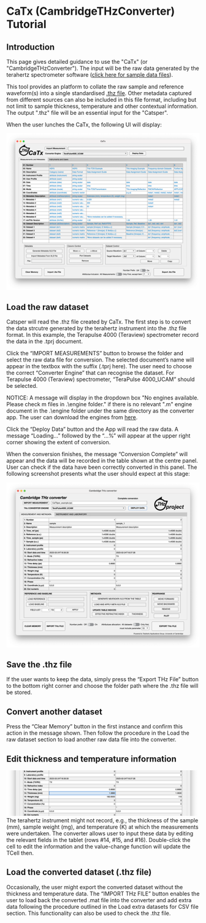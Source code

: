 # CaTx (CambridgeTHzConverter) Tutorial

## Introduction
This page gives detailed guidance to use the "CaTx" (or "CambridgeTHzConverter"). The input will be the raw data generated by the terahertz spectrometer software ([click here for sample data files](https://github.com/dotTHzTAG/CaTx/tree/main/Example%20Data)).

This tool provides an platform to collate the raw sample and reference waveform(s) into a single standardised [.thz file](/thz_file_format.md). Other metadata captured from different sources can also be included in this file format, including but not limit to sample thickness, temperature and other contextual information. The output ".thz" file will be an essential input for the "Catsper".

When the user lunches the CaTx, the following UI will display:

![catx main GUI](/images/catx_gui.png)

## Load the raw dataset
Catsper will read the .thz file created by CaTx. The first step is to convert the data strcutre generated by the terahertz instrument into the .thz file format. In this example, the Terapulse 4000 (Teraview) spectrometer record the data in the .tprj document.

Click the “IMPORT MEASUREMENTS” button to browse the folder and select the raw data file for conversion. The selected document’s name will appear in the textbox with the suffix (.tprj here). The user need to choose the correct “Converter Engine” that can recognise the dataset. For Terapulse 4000 (Teraview) spectrometer, “TeraPulse 4000_UCAM” should be selected.

NOTICE: A message will display in the dropdown box "No engines available. Please check m files in .\engine folder." if there is no relevant ".m" engine document in the .\engine folder under the same directory as the converter app. The user can download the engines from [here](https://github.com/dotTHzTAG/CaTx/tree/main/Engines).

Click the “Deploy Data” button and the App will read the raw data. A message “Loading…” followed by the “…%” will appear at the upper right corner showing the extent of conversion.

When the conversion finishes, the message “Conversion Complete” will appear and the data will be recorded in the table shown at the centre panel. User can check if the data have been correctly converted in this panel. The following screenshot presents what the user should expect at this stage:

![catsperMATconverter successful deploy](/images/THz_converter/Import_Screen_1.png)

## Save the .thz file
If the user wants to keep the data, simply press the “Export THz File” button to the bottom right corner and choose the folder path where the .thz file will be stored.

## Convert another dataset
Press the “Clear Memory” button in the first instance and confirm this action in the message shown. Then follow the procedure in the Load the raw dataset section to load another raw data file into the converter.

## Edit thickness and temperature information
![catsperMATconverter edit data](/images/THz_converter/Thickness_Edit.png)
The terahertz instrument might not record, e.g., the thickness of the sample (mm), sample weight (mg), and temperature (K) at which the measurements were undertaken. The converter allows user to input these data by editing the relevant fields in the tablet (rows #14, #15, and #16). Double-click the cell to edit the information and the value-change function will update the TCell then.

## Load the converted dataset (.thz file)
Occasionally, the user might export the converted dataset without the thickness and temperature data. The “IMPORT THz FILE” button enables the user to load back the converted .mat file into the converter and add extra data following the procedure outlined in the Load extra datasets for CSV file section. This functionality can also be used to check the .thz file.
